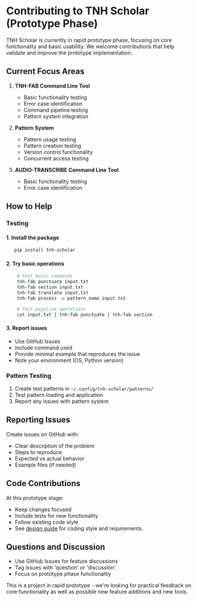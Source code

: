 # Contributing to TNH Scholar (Prototype Phase)

TNH Scholar is currently in rapid prototype phase, focusing on core functionality and basic usability. We welcome contributions that help validate and improve the prototype implementation.

## Current Focus Areas

1. **TNH-FAB Command Line Tool**
    - Basic functionality testing
    - Error case identification
    - Command pipeline testing
    - Pattern system integration

2. **Pattern System**
    - Pattern usage testing
    - Pattern creation testing
    - Version control functionality
    - Concurrent access testing

3. **AUDIO-TRANSCRIBE Command Line Tool**
    - Basic functionality testing
    - Error case identification

## How to Help

### Testing

#### 1. Install the package

```bash
   pip install tnh-scholar
```

#### 2. Try basic operations

```bash
    # Test basic commands
    tnh-fab punctuate input.txt
    tnh-fab section input.txt
    tnh-fab translate input.txt
    tnh-fab process -p pattern_name input.txt

    # Test pipeline operations
    cat input.txt | tnh-fab punctuate | tnh-fab section
```

#### 3. Report issues

- Use GitHub Issues
- Include command used
- Provide minimal example that reproduces the issue
- Note your environment (OS, Python version)

### Pattern Testing

1. Create test patterns in `~/.config/tnh-scholar/patterns/`
2. Test pattern loading and application
3. Report any issues with pattern system

## Reporting Issues

Create issues on GitHub with:

- Clear description of the problem
- Steps to reproduce
- Expected vs actual behavior
- Example files (if needed)

## Code Contributions

At this prototype stage:

- Keep changes focused
- Include tests for new functionality
- Follow existing code style
- See [design guide](/development/design-guide) for coding style and requirements.

## Questions and Discussion

- Use GitHub Issues for feature discussions
- Tag issues with 'question' or 'discussion'
- Focus on prototype phase functionality

This is a project in rapid prototype - we're looking for practical feedback on core functionality as well as possible new feature additions and new tools.
